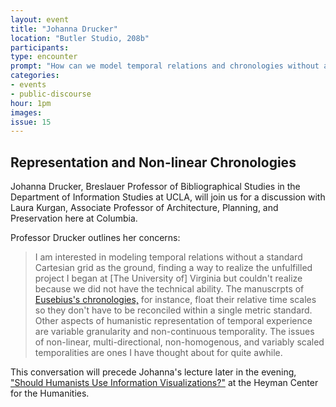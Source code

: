 ```yaml
---
layout: event
title: "Johanna Drucker"
location: "Butler Studio, 208b"
participants:
type: encounter
prompt: "How can we model temporal relations and chronologies without a standard Cartesian grid as the ground?"
categories:
- events
- public-discourse
hour: 1pm
images:
issue: 15
---
```


## Representation and Non-linear Chronologies

Johanna Drucker, Breslauer Professor of Bibliographical Studies in the Department of Information Studies at UCLA, will join us for a discussion with Laura Kurgan, Associate Professor of Architecture, Planning, and Preservation here at Columbia.

Professor Drucker outlines her concerns:

> I am interested in modeling temporal relations without a standard Cartesian grid as the ground, finding a way to realize the unfulfilled project I began at \[The University of\] Virginia but couldn't realize because we did not have the technical ability. The manuscrpts of [Eusebius's chronologies,](http://www.historyofinformation.com/expanded.php?id=3804) for instance, float their relative time scales so they don't have to be reconciled within a single metric standard. Other aspects of humanistic representation of temporal experience are variable granularity and non-continuous temporality. The issues of non-linear, multi-directional, non-homogenous, and variably scaled temporalities are ones I have thought about for quite awhile.

This conversation will precede Johanna's lecture later in the evening, ["Should Humanists Use Information Visualizations?"](http://societyoffellows.columbia.edu/events/should-humanists-use-information-visualizations/) at the Heyman Center for the Humanities.
